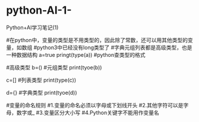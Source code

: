 # python-AI-1-
Python+AI学习笔记(1)

#在python中，变量的类型是不用类型的，因此除了常数，还可以用其他类型的变量，如数组
#python3中已经没有long类型了
#字典元组列表都是高级类型，也是一种数据结构
a=true
pringt(type(a))  #python查类型的格式

#高级类型
b=() #元组类型
print(tyoe(b))

c=[] #列表类型
print(type(c))

d={} #字典类型
print(tyoe(d))

#变量的命名规则
#1.变量的命名必须以字母或下划线开头
#2.其他字符可以是字母，数字或_
#3.变量区分大小写
#4.Python关键字不能用作变量名
